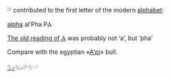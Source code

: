 𓃾 contributed to the first letter of the modern [alphabet](Alphabet):  

[alpha](AlPha) al’Pha PⲀ  

[The old reading of Ⲁ](https://www.academia.edu/25578233/Re-reading_the_letter_%F0%93%83%BE_al.phall_in_ancient_Hebrew) was probably not ‘a’, but ‘pha’  

Compare with the egyptian «[A'pi](https://en.wikipedia.org/wiki/Apis_(deity))» bull.  

[𓃒](𓃒)𓃓𓃾𓄀𓃿  
